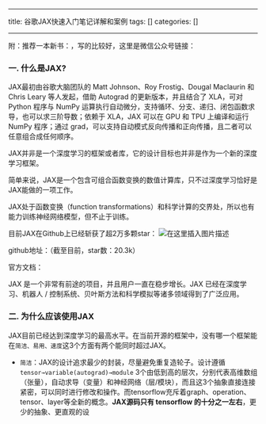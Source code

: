 
--- 
title:  谷歌JAX快速入门笔记详解和案例 
tags: []
categories: [] 

---
附：推荐一本新书：，写的比较好，这里是微信公众号链接：

### 一. 什么是JAX?

JAX最初由谷歌大脑团队的 Matt Johnson、Roy Frostig、Dougal Maclaurin 和 Chris Leary 等人发起，借助 Autograd 的更新版本，并且结合了 XLA，可对 Python 程序与 NumPy 运算执行自动微分，支持循环、分支、递归、闭包函数求导，也可以求三阶导数；依赖于 XLA，JAX 可以在 GPU 和 TPU 上编译和运行 NumPy 程序；通过 grad，可以支持自动模式反向传播和正向传播，且二者可以任意组合成任何顺序。

JAX并非是一个深度学习的框架或者库，它的设计目标也并非是作为一个新的深度学习框架。

简单来说，JAX是一个包含可组合函数变换的数值计算库，只不过深度学习恰好是JAX能做的一项工作。

JAX处于函数变换（function transformations）和科学计算的交界处，所以也有能力训练神经网络模型，但不止于训练。

目前JAX在Github上已经斩获了超2万多颗star： <img src="https://img-blog.csdnimg.cn/2ba4c477701f46cebc75ba084c715e89.png" alt="在这里插入图片描述">

github地址：（截至目前，star数：20.3k）

官方文档：

JAX 是一个非常有前途的项目，并且用户一直在稳步增长。JAX 已经在深度学习、机器人 / 控制系统、贝叶斯方法和科学模拟等诸多领域得到了广泛应用。

### 二. 为什么应该使用JAX

JAX目前已经达到深度学习的最高水平。在当前开源的框架中，没有哪一个框架能在`简洁、易用、速度`这3个方面有两个能同时超过JAX。

 - `简洁`：JAX的设计追求最少的封装，尽量避免重复造轮子。设计遵循`tensor→variable(autograd)→module` 3个由低到高的层次，分别代表高维数组（张量），自动求导（变量）和神经网络（层/模块），而且这3个抽象直接连接紧密，可以同时进行修改和操作。而tensorflow充斥着graph、operation、tensor、layer等全新的概念。**JAX源码只有 tensorflow 的十分之一左右**，更少的抽象、更直观的设
